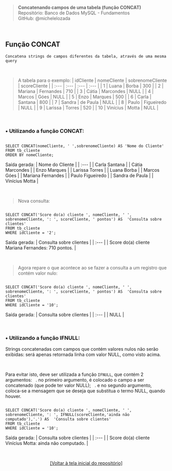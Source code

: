 > **Concatenando campos de uma tabela (função CONCAT)**    
> Repositório: Banco de Dados MySQL - Fundamentos  
> GitHub: @michelelozada
&nbsp;
     
&nbsp;   
## Função CONCAT
```
Concatena strings de campos diferentes da tabela, através de uma mesma query
```
     
&nbsp;

> A tabela para o exemplo:
| idCliente | nomeCliente | sobrenomeCliente | scoreCliente |
| :---      | :---	      | :---	         | :---         |
| 1         | Luana	      | Borba	         | 300          |
| 2	        | Mariana	  | Fernandes        | 710          |
| 3	        | Cátia	      | Marcondes	     | NULL         |
| 4	        | Marcos	  | Góes	         | NULL         |
| 5	        | Enzo	      | Marques	         | 500          |
| 6	        | Carla	      | Santana	         | 800          |
| 7	        | Sandra	  | de Paula	     | NULL         |
| 8	        | Paulo	      | Figueiredo       | NULL         |
| 9	        | Larissa	  | Torres	         | 520          |
| 10        | Vinícius    | Motta	         | NULL         |

&nbsp;

### • Utilizando a função CONCAT:
```mysql

SELECT CONCAT(nomeCliente, ' ',sobrenomeCliente) AS 'Nome do Cliente'
FROM tb_cliente
ORDER BY nomeCliente;
```

Saída gerada:
| Nome do Cliente   |
| :---              |
| Carla Santana     |
| Cátia Marcondes   |
| Enzo Marques      |
| Larissa Torres    |
| Luana Borba       |
| Marcos Góes       |
| Mariana Fernandes |
| Paulo Figueiredo  |
| Sandra de Paula   |
| Vinícius Motta    |

&nbsp;

> Nova consulta:
```mysql

SELECT CONCAT('Score do(a) cliente ', nomeCliente, ' ', sobrenomeCliente, ': ', scoreCliente, ' pontos') AS  'Consulta sobre clientes'
FROM tb_cliente
WHERE idCliente = '2';
```
Saída gerada:
| Consulta sobre clientes                            |
| :---                                               |
| Score do(a) cliente Mariana Fernandes: 710 pontos. |

&nbsp;

> Agora repare o que acontece ao se fazer a consulta a um registro que contém valor nulo:  
```mysql

SELECT CONCAT('Score do(a) cliente ', nomeCliente, ' ', sobrenomeCliente, ': ', scoreCliente, ' pontos') AS  'Consulta sobre clientes'
FROM tb_cliente
WHERE idCliente = '10';
```
Saída gerada:
| Consulta sobre clientes |
| :---                    |
| NULL 					  |	

&nbsp;

### • Utilizando a função IFNULL:
Strings concatenadas com campos que contém valores nulos não serão exibidas: será apenas retornada linha com valor NULL, como visto acima.

&nbsp;

Para evitar isto, deve ser utilizada a função `IFNULL`, que contém 2 argumentos: 
&nbsp;&nbsp;. no primeiro argumento, é colocado o campo a ser concatenado (que pode ter valor NULL); 
&nbsp;&nbsp;. e no segundo argumento, coloca-se a mensagem que se deseja que substitua o termo NULL, quando houver. 
```mysql

SELECT CONCAT('Score do(a) cliente ', nomeCliente, ' ', sobrenomeCliente, ': ', IFNULL(scoreCliente,'ainda não computado'),'.') AS  'Consulta sobre clientes'
FROM tb_cliente
WHERE idCliente = '10';
```
Saída gerada:
| Consulta sobre clientes 									|
| :---                    									|
| Score do(a) cliente Vinícius Motta: ainda não computado.  |

&nbsp;

<div align="center">
<a href="https://github.com/michelelozada/MySQL-Study-Notes">[Voltar à tela inicial do repositório]</a>
</div>